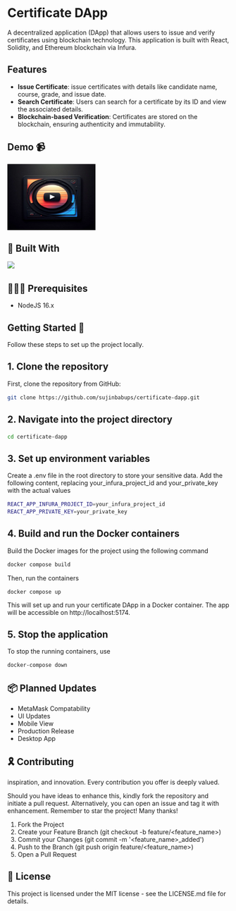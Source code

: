 # Certificate DApp

A decentralized application (DApp) that allows users to issue and verify certificates using blockchain technology. This application is built with React, Solidity, and Ethereum blockchain via Infura.

## Features

- **Issue Certificate**: issue certificates with details like candidate name, course, grade, and issue date.
- **Search Certificate**: Users can search for a certificate by its ID and view the associated details.
- **Blockchain-based Verification**: Certificates are stored on the blockchain, ensuring authenticity and immutability.

## Demo 📹

 <img align="center" alt="my dapp" src="https://github.com/sujinbabups/CertiApp-React/blob/main/thumbnail.webp" width="200" height="150" /><br>
    
## 🧰 Built With

<img src="https://skillicons.dev/icons?i=vscode,react,tailwind,nodejs,solidity,metamask"/>

## 📢📢📢 Prerequisites
- NodeJS 16.x

## Getting Started 🚀

Follow these steps to set up the project locally.

## 1. Clone the repository

First, clone the repository from GitHub:

```bash
git clone https://github.com/sujinbabups/certificate-dapp.git

```
## 2. Navigate into the project directory
```bash
cd certificate-dapp
```
## 3. Set up environment variables

Create a .env file in the root directory to store your sensitive data. Add the following content, replacing your_infura_project_id and your_private_key with the actual values
```bash
REACT_APP_INFURA_PROJECT_ID=your_infura_project_id
REACT_APP_PRIVATE_KEY=your_private_key
```
## 4. Build and run the Docker containers
Build the Docker images for the project using the following command
``` bash
docker compose build
```
Then, run the containers
```
docker compose up
```

This will set up and run your certificate DApp in a Docker container. The app will be accessible on http://localhost:5174.
## 5. Stop the application
To stop the running containers, use
``` bash
docker-compose down
```

## 📦 Planned Updates
- MetaMask Compatability
- UI Updates
- Mobile View
- Production Release
- Desktop App

## 🎗️ Contributing

inspiration, and innovation. Every contribution you offer is deeply valued.

Should you have ideas to enhance this, kindly fork the repository and initiate a pull request. Alternatively, you can open an issue and tag it with enhancement. Remember to star the project! Many thanks!

1. Fork the Project
2. Create your Feature Branch (git checkout -b feature/<feature_name>)
3. Commit your Changes (git commit -m '<feature_name>_added')
4. Push to the Branch (git push origin feature/<feature_name>)
5. Open a Pull Request

## 📜 License

This project is licensed under the MIT license - see the LICENSE.md file for details.
